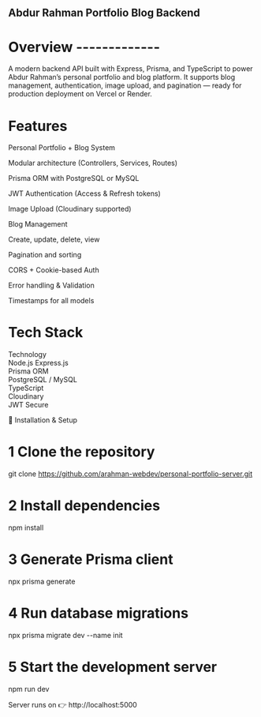 
## Abdur Rahman Portfolio Blog Backend


# Overview -------------

A modern backend API built with Express, Prisma, and TypeScript to power Abdur Rahman’s personal portfolio and blog platform.
It supports blog management, authentication, image upload, and pagination — ready for production deployment on Vercel or Render.

# Features

Personal Portfolio + Blog System

Modular architecture (Controllers, Services, Routes)

Prisma ORM with PostgreSQL or MySQL

JWT Authentication (Access & Refresh tokens)

Image Upload (Cloudinary supported)

Blog Management

Create, update, delete, view

Pagination and sorting

CORS + Cookie-based Auth

Error handling & Validation

Timestamps for all models

# Tech Stack
Technology	
Node.js	
Express.js	
Prisma ORM	
PostgreSQL / MySQL	
TypeScript	
Cloudinary	
JWT	Secure 


🧩 Installation & Setup

# 1 Clone the repository
git clone https://github.com/arahman-webdev/personal-portfolio-server.git

# 2 Install dependencies
npm install

# 3 Generate Prisma client
npx prisma generate

# 4 Run database migrations
npx prisma migrate dev --name init

# 5 Start the development server
npm run dev

Server runs on 👉 http://localhost:5000

